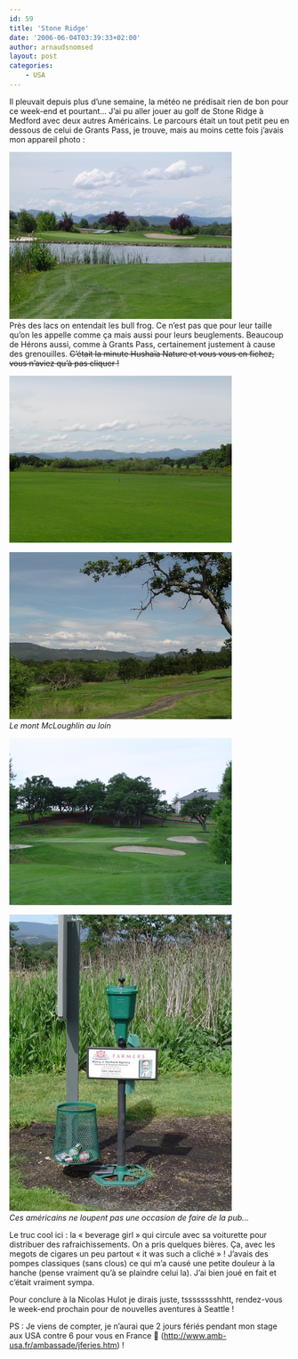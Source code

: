 ```yaml
---
id: 59
title: 'Stone Ridge'
date: '2006-06-04T03:39:33+02:00'
author: arnaudsnomsed
layout: post
categories:
    - USA
---
```


Il pleuvait depuis plus d’une semaine, la météo ne prédisait rien de bon pour ce week-end et pourtant… J’ai pu aller jouer au golf de Stone Ridge à Medford avec deux autres Américains. Le parcours était un tout petit peu en dessous de celui de Grants Pass, je trouve, mais au moins cette fois j’avais mon appareil photo :

![](/assets/images/stone_ridge/dsc01150-2.jpg)  
Près des lacs on entendait les bull frog. Ce n’est pas que pour leur taille qu’on les appelle comme ça mais aussi pour  leurs beuglements. Beaucoup de Hérons aussi, comme à Grants Pass, certainement justement à cause des grenouilles. <del>C’était la minute Hushaïa Nature et vous vous en fichez, vous n’aviez qu’à pas cliquer !</del>

![](/assets/images/stone_ridge/dsc01150-3.jpg)  
   
![](/assets/images/stone_ridge/dsc01150-4.jpg)  
*Le mont McLoughlin au loin*  
   
![](/assets/images/stone_ridge/dsc01150-7.jpg)

![](/assets/images/stone_ridge/dsc01150-6.jpg)  
*Ces américains ne loupent pas une occasion de faire de la pub…*

Le truc cool ici : la « beverage girl » qui circule avec sa voiturette pour distribuer des rafraichissements. On a pris quelques bières. Ça, avec les megots de cigares un peu partout « it was such a cliché » ! J’avais des pompes classiques (sans clous) ce qui m’a causé une petite douleur à la hanche (pense vraiment qu’à se plaindre celui la). J’ai bien joué en fait et c’était vraiment sympa.

Pour conclure à la Nicolas Hulot je dirais juste, tsssssssshhtt, rendez-vous le week-end prochain pour de nouvelles aventures à Seattle !  
   
PS : Je viens de compter, je n’aurai que 2 jours fériés pendant mon stage aux USA contre 6 pour vous en France 🙁 (<http://www.amb-usa.fr/ambassade/jferies.htm>) !

